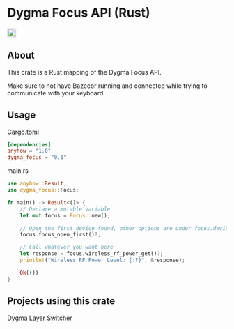 # Dygma Focus API (Rust)

[<img alt="crates.io" src="https://img.shields.io/crates/v/dygma_focus?style=for-the-badge&color=fc8d62&logo=rust" height="20">](https://crates.io/crates/dygma_focus)

## About

This crate is a Rust mapping of the Dygma Focus API.

Make sure to not have Bazecor running and connected while trying to communicate with your keyboard.

## Usage

Cargo.toml

```toml
[dependencies]
anyhow = "1.0"
dygma_focus = "0.1"
```

main.rs

```rust
use anyhow::Result;
use dygma_focus::Focus;

fn main() -> Result<()> {
    // Declare a mutable variable
    let mut focus = Focus::new();

    // Open the first device found, other options are under focus.device_*
    focus.focus_open_first()?;

    // Call whatever you want here
    let response = focus.wireless_rf_power_get()?;
    println!("Wireless RF Power Level: {:?}", &response);

    Ok(())
}
```

## Projects using this crate

[Dygma Layer Switcher](https://github.com/mbwilding/dygma-layer-switcher)

